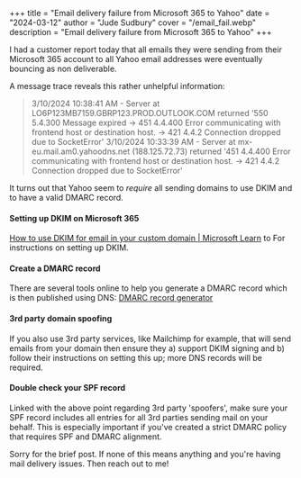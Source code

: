 +++
title = "Email delivery failure from Microsoft 365 to Yahoo"
date = "2024-03-12"
author = "Jude Sudbury"
cover = "/email_fail.webp"
description = "Email delivery failure from Microsoft 365 to Yahoo"
+++

I had a customer report today that all emails they were sending from their Microsoft 365 account to all Yahoo email addresses were eventually bouncing as non deliverable.

A message trace reveals this rather unhelpful information:

> 3/10/2024 10:38:41 AM - Server at LO6P123MB7159.GBRP123.PROD.OUTLOOK.COM returned '550 5.4.300 Message expired -> 451 4.4.400 Error communicating with frontend host or destination host. -> 421 4.4.2 Connection dropped due to SocketError'
3/10/2024 10:33:39 AM - Server at mx-eu.mail.am0.yahoodns.net (188.125.72.73) returned '451 4.4.400 Error communicating with frontend host or destination host. -> 421 4.4.2 Connection dropped due to SocketError'

It turns out that Yahoo seem to *require* all sending domains to use DKIM and to have a valid DMARC record.

#### Setting up DKIM on Microsoft 365

[How to use DKIM for email in your custom domain | Microsoft Learn](https://learn.microsoft.com/en-us/microsoft-365/security/office-365-security/email-authentication-dkim-configure?view=o365-worldwide) to For instructions on setting up DKIM.

#### Create a DMARC record

There are several tools online to help you generate a DMARC record which is then published using DNS:
[DMARC record generator](https://dmarcian.com/dmarc-record-wizard/)

#### 3rd party domain spoofing

If you also use 3rd party services, like Mailchimp for example, that will send emails from your domain then ensure they a) support DKIM signing and b) follow their instructions on setting this up; more DNS records will be required.

#### Double check your SPF record

Linked with the above point regarding 3rd party 'spoofers', make sure your SPF record includes all entries for all 3rd parties sending mail on your behalf. This is especially important if you've created a strict DMARC policy that requires SPF and DMARC alignment.

Sorry for the brief post. If none of this means anything and you're having mail delivery issues. Then reach out to me!